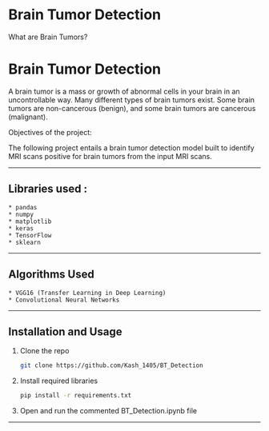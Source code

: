 # Brain Tumor Detection
What are Brain Tumors?<br>

# Brain Tumor Detection

A brain tumor is a mass or growth of abnormal cells in your brain in an uncontrollable way. Many different types of brain tumors exist. Some brain tumors are non-cancerous (benign), and some brain tumors are cancerous (malignant). <br>

Objectives of the project:<br>

The following project entails a brain tumor detection model built to identify MRI scans positive for brain tumors from the input MRI scans.<br>
___

## Libraries used : 
```
* pandas
* numpy
* matplotlib
* keras
* TensorFlow
* sklearn  
```
___
## Algorithms Used
```
* VGG16 (Transfer Learning in Deep Learning)
* Convolutional Neural Networks
```
___
## Installation and Usage
1. Clone the repo
   ```sh
   git clone https://github.com/Kash_1405/BT_Detection
   ```
2. Install required libraries
   ```sh
   pip install -r requirements.txt
3. Open and run the commented BT_Detection.ipynb file

___
